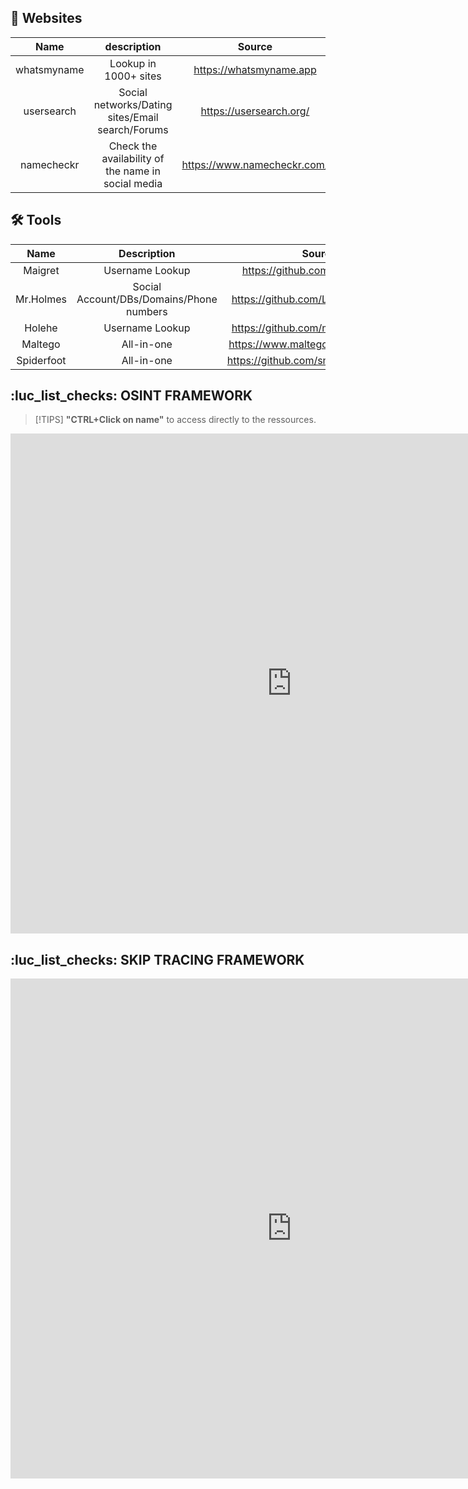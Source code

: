 
## 🍳 Websites

|    Name     |                    description                     |           Source            |
|:-----------:|:--------------------------------------------------:|:---------------------------:|
| whatsmyname |               Lookup in 1000+ sites                |   https://whatsmyname.app   |
| usersearch  |  Social networks/Dating sites/Email search/Forums  |   https://usersearch.org/   |
| namecheckr  | Check the availability of the name in social media | https://www.namecheckr.com/ |

## :hammer_and_wrench: Tools

|     Name     |               Description                |                 Source                  |
|:------------:|:----------------------------------------:|:---------------------------------------:|
|   Maigret    |             Username Lookup              |    https://github.com/soxoj/maigret     |
|  Mr.Holmes   | Social Account/DBs/Domains/Phone numbers |   https://github.com/Lucksi/Mr.Holmes   |
|    Holehe    |             Username Lookup              |   https://github.com/megadose/holehe    |
|   Maltego    |                All-in-one                |   https://www.maltego.com/downloads/    |
|  Spiderfoot  |                All-in-one                | https://github.com/smicallef/spiderfoot |                                         |                                         |



## :luc_list_checks: OSINT FRAMEWORK

> [!TIPS] **"CTRL+Click on name"** to access directly to the ressources.

<iframe
  border="0"
  frameborder="0"
  height="800"
  width="900"
  src="https://osintframework.com/"
>
</iframe>

## :luc_list_checks: SKIP TRACING FRAMEWORK
<iframe
  border="0"
  frameborder="0"
  height="800"
  width="900"
  src="https://makensi.es/stf/"
>
</iframe>

